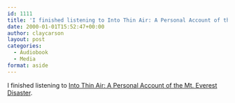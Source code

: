 ```yaml
---
id: 1111
title: 'I finished listening to Into Thin Air: A Personal Account of the Mt. Everest Disaster'
date: 2000-01-01T15:52:47+00:00
author: claycarson
layout: post
categories: 
  - Audiobook
  - Media
format: aside
---
```

I finished listening to [Into Thin Air: A Personal Account of the Mt. Everest Disaster](http://amazon.com/exec/obidos/ASIN/0385494785/claycarson0c-20).<!--more-->